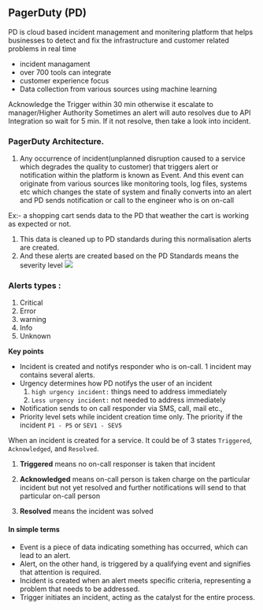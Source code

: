 ## PagerDuty (PD)
PD is cloud based incident management and monitering platform that helps businesses to detect and fix the infrastructure and customer related problems in real time

* incident managament 
* over 700 tools can integrate
* customer experience focus
* Data collection from various sources using machine learning 

Acknowledge the Trigger within 30 min otherwise it escalate to manager/Higher Authority
Sometimes an alert will auto resolves due to API Integration so wait for 5 min. If it not resolve, then take a look into incident.

### PagerDuty Architecture.

1. Any occurrence of incident(unplanned disruption caused to a service which degrades the quality to customer) that triggers alert or notification within the platform is known as Event. And this event can originate from various sources like monitoring tools, log files, systems etc which changes the state of system and finally converts into an alert and PD sends notification or call to the engineer who is on on-call 

Ex:- a shopping cart sends data to the PD that weather the cart is working as expected or not. 

1. This data is cleaned up to PD standards during this normalisation alerts are created.
2.  And these alerts are created based on the PD Standards means the severity level
![](https://www.devopsschool.com/blog/wp-content/uploads/2024/01/image-193-1024x649.png)

### Alerts types :

1. Critical
2. Error
3. warning
4. Info
5. Unknown


__Key points__

- Incident is created and notifys responder who is on-call. 1 incident may contains several alerts.
-  Urgency determines how PD notifys the user of an incident
    1. `high urgency incident:` things need to address immediately 
    2. `Less urgency incident:` not needed to address immediately 
-  Notification sends to on call responder via SMS, call, mail etc., 
-  Priority  level sets while incident creation time only. The priority if the incident `P1 - P5` or `SEV1 - SEV5`


When an incident is created for a service. It could be of 3 states `Triggered`, `Acknowledged`, and `Resolved`.

1. __Triggered__  means no on-call responser is taken that incident
2. __Acknowledged__  means on-call person is taken charge on the particular incident but not yet resolved and further notifications will send to that particular on-call person
    
3. __Resolved__  means the incident was solved
    


#### In simple terms  
- Event is a piece of data indicating something has occurred, which can lead to an alert.   
- Alert, on the other hand, is triggered by a qualifying event and signifies that attention is required.    
- Incident is created when an alert meets specific criteria, representing a problem that needs to be addressed.   
- Trigger initiates an incident, acting as the catalyst for the entire process.
